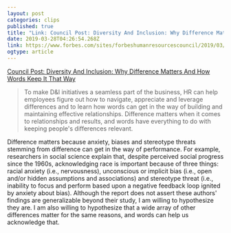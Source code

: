 ```yaml
---
layout: post 
categories: clips 
published: true 
title: "Link: Council Post: Diversity And Inclusion: Why Difference Matters And How Words Keep It That Way" 
date: 2019-03-28T04:26:54.268Z 
link: https://www.forbes.com/sites/forbeshumanresourcescouncil/2019/03/12/diversity-and-inclusion-why-difference-matters-and-how-words-keep-it-that-way/#62af6b02105e 
ogtype: article 
---
```

[ Council Post: Diversity And Inclusion: Why Difference Matters And How Words Keep It That Way ]( https://www.forbes.com/sites/forbeshumanresourcescouncil/2019/03/12/diversity-and-inclusion-why-difference-matters-and-how-words-keep-it-that-way/#62af6b02105e ) 
> To make D&I initiatives a seamless part of the business, HR can help employees figure out how to navigate, appreciate and leverage differences and to learn how words can get in the way of building and maintaining effective relationships. Difference matters when it comes to relationships and results, and words have everything to do with keeping people's differences relevant.

Difference matters because anxiety, biases and stereotype threats stemming from difference can get in the way of performance. For example, researchers in social science explain that, despite perceived social progress since the 1960s, acknowledging race is important because of three things: racial anxiety (i.e., nervousness), unconscious or implicit bias (i.e., open and/or hidden assumptions and associations) and stereotype threat (i.e., inability to focus and perform based upon a negative feedback loop ignited by anxiety about bias). Although the report does not assert these authors' findings are generalizable beyond their study, I am willing to hypothesize they are. I am also willing to hypothesize that a wide array of other differences matter for the same reasons, and words can help us acknowledge that.